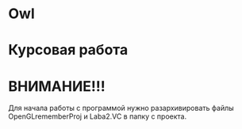 # Owl
# Курсовая работа
# ВНИМАНИЕ!!!
Для начала работы с программой нужно разархивировать файлы OpenGLrememberProj и Laba2.VC в папку с проекта.
